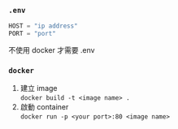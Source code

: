 ### `.env`
```js
HOST = "ip address"
PORT = "port"
```
不使用 docker 才需要 .env

### `docker`
1. 建立 image\
`docker build -t <image name> .`
2. 啟動 container\
`docker run -p <your port>:80 <image name>`
